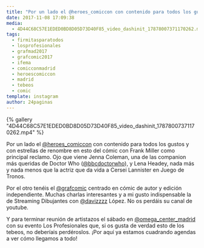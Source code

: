 ```yaml
---
title: "Por un lado el @heroes_comiccon con contenido para todos los gustos y con estrellas de renombre en esto del cómic con Frank Miller como principal reclamo"
date: 2017-11-08 17:09:38
media: 
  - 4D44C68C57E1EDED0BD8D05D73D40F85_video_dashinit_17878007371170262.mp4
tags: 
  - firmitasparatodos
  - losprofesionales
  - grafmad2017
  - grafcomic2017
  - ifema
  - comicconmadrid
  - heroescomiccon
  - madrid
  - tebeos
  - comic
template: instagram
author: 24paginas
---
```


{% gallery "4D44C68C57E1EDED0BD8D05D73D40F85_video_dashinit_17878007371170262.mp4" %}

Por un lado el [@heroes_comiccon](https://instagram.com/heroes_comiccon) con contenido para todos los gustos y con estrellas de renombre en esto del cómic con Frank Miller como principal reclamo. Ojo que viene Jenna Coleman, una de las companion más queridas de Doctor Who ([@bbcdoctorwho](https://instagram.com/bbcdoctorwho)), y Lena Headey, nada más y nada menos que la actriz que da vida a Cersei Lannister en Juego de Tronos.

Por el otro tenéis el [@grafcomic](https://instagram.com/grafcomic) centrado en cómic de autor y edición independiente. Muchas charlas interesantes y a mi gusto indispensable la de Streaming Dibujantes con [@davizzzz](https://instagram.com/davizzzz) López. No os perdáis su canal de youtube.

Y para terminar reunión de artistazos el sábado en [@omega_center_madrid](https://instagram.com/omega_center_madrid) con su evento Los Profesionales que, si os gusta de verdad esto de los tebeos, no deberíais perdéroslos. ¡Por aquí ya estamos cuadrando agendas a ver cómo llegamos a todo!

